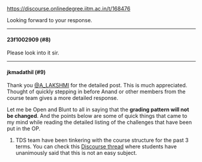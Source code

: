 https://discourse.onlinedegree.iitm.ac.in/t/168476

Looking forward to your response.</p><hr>

<h4>23f1002909 (#8)</h4>
<p>Please look into it sir.</p><hr>

<h4>jkmadathil (#9)</h4>
<p>Thank you <a class="mention" href="/u/a_lakshmi">@A_LAKSHMI</a> for the detailed post. This is much appreciated. Thought of quickly stepping in before Anand or other members from the course team gives a more detailed response.</p>
<p>Let me be Open and Blunt to all in saying that the <strong>grading pattern will not be changed</strong>. And the points below are some of quick things that came to my mind while reading the detailed listing of the challenges that have been put in the OP.</p>
<ol>
<li>TDS team have been tinkering with the course structure for the past 3 terms. You can check this <a href="https://discourse.onlinedegree.iitm.ac.in/t/diploma-course-feedback-t32024-and-course-selection-t12025-thread/160032/84">Discourse thread</a> where students have unanimously said that this is not an easy subject.